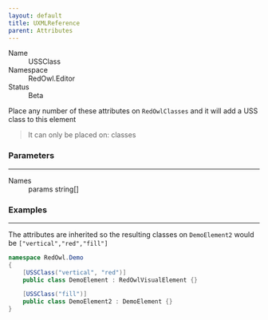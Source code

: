```yaml
---
layout: default
title: UXMLReference
parent: Attributes
---
```


<dl>
  <dt>Name</dt>
  <dd>USSClass</dd>
  <dt>Namespace</dt>
  <dd>RedOwl.Editor</dd>
  <dt>Status</dt>
  <dd><span class="label label-yellow">Beta</span></dd>
</dl>

Place any number of these attributes on `RedOwlClasses` and it will add a USS class to this element

<blockquote class="label bg-grey-dk-100">It can only be placed on: classes</blockquote>

### Parameters
---

<dl>
  <dt>Names</dt>
  <dd>params string[]</dd>
</dl>

### Examples
---

The attributes are inherited so the resulting classes on `DemoElement2` would be `["vertical","red","fill"]`

```cs
namespace RedOwl.Demo
{
    [USSClass("vertical", "red")]
    public class DemoElement : RedOwlVisualElement {}

    [USSClass("fill")]
    public class DemoElement2 : DemoElement {}
}
```
